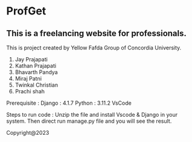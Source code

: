 # ProfGet
This is a freelancing website for professionals.
------------------------------------------------
This is project created by Yellow Fafda Group of Concordia University.

1. Jay Prajapati
2. Kathan Prajapati
3. Bhavarth Pandya
4. Miraj Patni
5. Twinkal Christian
6. Prachi shah

Prerequisite : Django : 4.1.7
              Python : 3.11.2
              VsCode 
            
Steps to run code : Unzip the file and install Vscode & Django in your system. Then direct run manage.py file and you will see the result.

Copyright@2023
